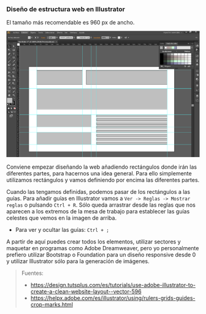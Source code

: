 ### Diseño de estructura web en Illustrator

El tamaño más recomendable es 960 px de ancho.

![Guias](guias.png)

Conviene empezar diseñando la web añadiendo rectángulos donde irán las diferentes partes, para hacernos una idea general. Para ello simplemente utilizamos rectángulos y vamos definiendo por encima las diferentes partes.

Cuando las tengamos definidas, podemos pasar de los rectángulos a las guías. Para añadir guías en Illustrator vamos a `Ver -> Reglas -> Mostrar reglas` o pulsando `Ctrl + R`. Sólo queda arrastrar desde las reglas que nos aparecen a los extremos de la mesa de trabajo para establecer las guías celestes que vemos en la imagen de arriba.

- Para ver y ocultar las guías: `Ctrl + ;`

A partir de aquí puedes crear todos los elementos, utilizar sectores y maquetar en programas como Adobe Dreamweaver, pero yo personalmente prefiero utilizar Bootstrap o Foundation para un diseño responsive desde 0 y utilizar Illustrator sólo para la generación de imágenes.

> Fuentes:
> - https://design.tutsplus.com/es/tutorials/use-adobe-illustrator-to-create-a-clean-website-layout--vector-596
> - https://helpx.adobe.com/es/illustrator/using/rulers-grids-guides-crop-marks.html